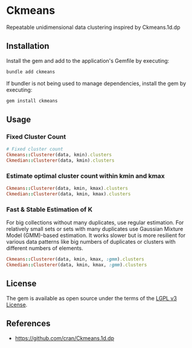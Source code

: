 # Ckmeans

Repeatable unidimensional data clustering inspired by Ckmeans.1d.dp

## Installation

Install the gem and add to the application's Gemfile by executing:

```bash
bundle add ckmeans
```

If bundler is not being used to manage dependencies, install the gem by executing:

```bash
gem install ckmeans
```

## Usage

### Fixed Cluster Count

```rb
# Fixed cluster count
Ckmeans::Clusterer(data, kmin).clusters
Ckmedian::Clusterer(data, kmin).clusters
```

### Estimate optimal cluster count within kmin and kmax

```rb
Ckmeans::Clusterer(data, kmin, kmax).clusters
Ckmedian::Clusterer(data, kmin, kmax).clusters
```

### Fast & Stable Estimation of K

For big collections without many duplicates, use regular estimation.
For relatively small sets or sets with many duplicates use Gaussian Mixture Model (GMM)-based estimation.
It works slower but is more resilient for various data patterns like big numbers of duplicates or clusters with different
numbers of elements.

```rb
Ckmeans::Clusterer(data, kmin, kmax, :gmm).clusters
Ckmedian::Clusterer(data, kmin, kmax, :gmm).clusters
```

## License

The gem is available as open source under the terms of the [LGPL v3 License](https://opensource.org/license/lgpl-3-0).

## References

- https://github.com/cran/Ckmeans.1d.dp
